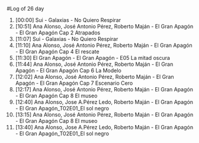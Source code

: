 #Log of 26 day

1. [00:00] Sui - Galaxias - No Quiero Respirar
1. [10:51] Ana Alonso, José Antonio Pérez, Roberto Maján - El Gran Apagón - El Gran Apagón Cap 2 Atrapados
1. [11:07] Sui - Galaxias - No Quiero Respirar
1. [11:10] Ana Alonso, José Antonio Pérez, Roberto Maján - El Gran Apagón - El Gran Apagón Cap 4 El rescate
1. [11:30] El Gran Apagón - El Gran Apagón - E05 La mitad oscura
1. [11:44] Ana Alonso, José Antonio Pérez, Roberto Maján - El Gran Apagón - El Gran Apagón Cap 6 La Modelo
1. [12:02] Ana Alonso, José Antonio Pérez, Roberto Maján - El Gran Apagón - El Gran Apagón Cap 7 Escenario Cero
1. [12:17] Ana Alonso, José Antonio Pérez, Roberto Maján - El Gran Apagón - El Gran Apagón Cap 8 El museo
1. [12:40] Ana Alonso, Jose A.Pérez Ledo, Roberto Maján - El Gran Apagón - El Gran Apagón_T02E01_El sol negro
1. [13:15] Ana Alonso, José Antonio Pérez, Roberto Maján - El Gran Apagón - El Gran Apagón Cap 8 El museo
1. [13:40] Ana Alonso, Jose A.Pérez Ledo, Roberto Maján - El Gran Apagón - El Gran Apagón_T02E01_El sol negro
